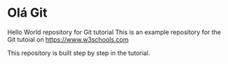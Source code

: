 # Olá Git
Hello World repository for Git tutorial
This is an example repository for the Git tutoial on https://www.w3schools.com

This repository is built step by step in the tutorial.